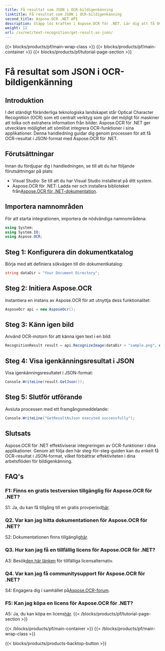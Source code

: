 ```yaml
---
title: Få resultat som JSON i OCR-bildigenkänning
linktitle: Få resultat som JSON i OCR-bildigenkänning
second_title: Aspose.OCR .NET API
description: Släpp lös kraften i Aspose.OCR för .NET. Lär dig att få OCR-resultat i JSON-format utan ansträngning. Förbättra din bildigenkänning med denna steg-för-steg-guide.
weight: 12
url: /sv/net/text-recognition/get-result-as-json/
---
```


{{< blocks/products/pf/main-wrap-class >}}
{{< blocks/products/pf/main-container >}}
{{< blocks/products/pf/tutorial-page-section >}}

# Få resultat som JSON i OCR-bildigenkänning

## Introduktion

I det ständigt föränderliga teknologiska landskapet står Optical Character Recognition (OCR) som ett centralt verktyg som gör det möjligt för maskiner att tolka och extrahera information från bilder. Aspose.OCR för .NET ger utvecklare möjlighet att sömlöst integrera OCR-funktioner i sina applikationer. Denna handledning guidar dig genom processen för att få OCR-resultat i JSON-format med Aspose.OCR för .NET.

## Förutsättningar

Innan du fördjupar dig i handledningen, se till att du har följande förutsättningar på plats:

- Visual Studio: Se till att du har Visual Studio installerat på ditt system.
-  Aspose.OCR för .NET: Ladda ner och installera biblioteket från[Aspose.OCR för .NET-dokumentation](https://reference.aspose.com/ocr/net/).

## Importera namnområden

För att starta integrationen, importera de nödvändiga namnområdena:

```csharp
using System;
using System.IO;
using Aspose.OCR;
```

## Steg 1: Konfigurera din dokumentkatalog

Börja med att definiera sökvägen till din dokumentkatalog:

```csharp
string dataDir = "Your Document Directory";
```

## Steg 2: Initiera Aspose.OCR

Instantiera en instans av Aspose.OCR för att utnyttja dess funktionalitet:

```csharp
AsposeOcr api = new AsposeOcr();
```

## Steg 3: Känn igen bild

Använd OCR-motorn för att känna igen text i en bild:

```csharp
RecognitionResult result = api.RecognizeImage(dataDir + "sample.png", new RecognitionSettings { });
```

## Steg 4: Visa igenkänningsresultat i JSON

Visa igenkänningsresultatet i JSON-format:

```csharp
Console.WriteLine(result.GetJson());
```

## Steg 5: Slutför utförande

Avsluta processen med ett framgångsmeddelande:

```csharp
Console.WriteLine("GetResultAsJson executed successfully");
```

## Slutsats

Aspose.OCR för .NET effektiviserar integreringen av OCR-funktioner i dina applikationer. Genom att följa den här steg-för-steg-guiden kan du enkelt få OCR-resultat i JSON-format, vilket förbättrar effektiviteten i dina arbetsflöden för bildigenkänning.

## FAQ's

### F1: Finns en gratis testversion tillgänglig för Aspose.OCR för .NET?

 S1: Ja, du kan få tillgång till en gratis provperiod[här](https://releases.aspose.com/).

### Q2. Var kan jag hitta dokumentationen för Aspose.OCR för .NET?

 S2: Dokumentationen finns tillgänglig[här](https://reference.aspose.com/ocr/net/).

### Q3. Hur kan jag få en tillfällig licens för Aspose.OCR för .NET?

 A3: Besök[den här länken](https://purchase.aspose.com/temporary-license/) för tillfälliga licensalternativ.

### Q4. Var kan jag få communitysupport för Aspose.OCR för .NET?

 S4: Engagera dig i samhället på[Aspose.OCR-forum](https://forum.aspose.com/c/ocr/16).

### F5: Kan jag köpa en licens för Aspose.OCR för .NET?

 A5: Ja, du kan köpa en licens[här](https://purchase.aspose.com/buy).
{{< /blocks/products/pf/tutorial-page-section >}}

{{< /blocks/products/pf/main-container >}}
{{< /blocks/products/pf/main-wrap-class >}}

{{< blocks/products/products-backtop-button >}}
